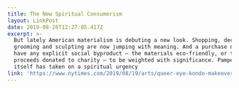 ```yaml
---
title: The New Spiritual Consumerism
layout: LinkPost
date: 2019-08-26T12:27:05.417Z
excerpt: >-
  But lately American materialism is debuting a new look. Shopping, decorating,
  grooming and sculpting are now jumping with meaning. And a purchase need not
  have any explicit social byproduct — the materials eco-friendly, or the
  proceeds donated to charity — to be weighted with significance. Pampering
  itself has taken on a spiritual urgency
link: 'https://www.nytimes.com/2019/08/19/arts/queer-eye-kondo-makeover.html'
---
```


